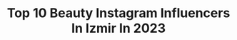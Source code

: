 ---
title: Top 10 Beauty Instagram Influencers In Izmir In 2023
description: >-
  Find top beauty Instagram influencers in Izmir in 2023. Most popular hashtags: #beauty #izmir #fashion #makeup.
platform: Instagram
hits: 73
text_top: See the best Instagram profiles on inBeat.
text_bottom: Our database holds 73 Instagram influencers like this in Izmir, Turkey for you to connect with.
profiles:
  - username: "dibaestetik"
    fullname: >-
      Diba Estetik&güzellik
    bio: >-
      Diba BARIŞAN Tel:0232 422 32 35 📞 507 291 01 48
    location: "Turkey"
    followers: 13262
    engagement: 879
    commentsToLikes: 0.001508
    id: ck9ha47wjb2oi0j786aycm7dh
    verified: false
    hashtags: "#ka, #alsancak, #epilasyon, #kal"
  - username: "nihanayanoglu"
    fullname: >-
      ℕ I H A ℕ
    bio: >-
      Based in Izmir 🕊 Lifestyle • Beauty • Fashion
    location: "Turkey"
    followers: 11689
    engagement: 623
    commentsToLikes: 0.415411
    id: ck13agb68q9710i19irrzsxis
    verified: false
    hashtags: "#gu, #bolu, #winteractivity, #snow"
  - username: "guzellikmodu"
    fullname: >-
      Buse ⭐️ÇEKİLİŞ VAR
    bio: >-
      Makeup|Beauty|Lifestyle|Shopping✨ 📍İzmir 💌PR:DM//MAİL
    location: "Turkey"
    followers: 29839
    engagement: 165
    commentsToLikes: 0.023647
    id: ck13cm47f10p40i199bxda3ru
    verified: false
    hashtags: "#trending, #nail, #likelike, #followforfollowback"
  - username: "muammerketenciofficial"
    fullname: >-
      Muammer Ketenci
    bio: >-
      Fashion Designer Reklam ve isbirliği @cemozkook
    location: "Turkey"
    followers: 116282
    engagement: 328
    commentsToLikes: 0.100892
    id: ck5q0xcqf883f0i11uloroxsj
    verified: true
    hashtags: "#baku, #muammerketenci, #fashiondesigner, #azerbaycan"
  - username: "selinablog"
    fullname: >-
      Selin Aydın
    bio: >-
      ✨ Makeup, Beauty, Fashion 🎓 Psychology 📍 İzmir 💌 PR: seliina.blog@gmail.com
    location: "Turkey"
    followers: 87248
    engagement: 306
    commentsToLikes: 0.180836
    id: ck5cf8f0bmgy30i11poftf44f
    verified: false
    hashtags: "#makeupartist, #makeuptutorial, #makeup, #makeupbyme"
  - username: "aysegull_tatarr"
    fullname: >-
      Aysegul Tatar
    bio: >-
      İnfluencer | momblogger |lifestyle Kadın girişimci Tv programları 📺 PR iletişim DM 📩 @esenleranneleriii @aysegulunn_blogu
    location: "Turkey"
    followers: 113393
    engagement: 101
    commentsToLikes: 0.059048
    id: ck8t4887m5u080j78satnz8iq
    verified: false
    hashtags: "#tesettu, #happy, #love, #tweegram"
  - username: "tuceyildrm"
    fullname: >-
      Tuçe y.g
    bio: >-
      Fashion | Lifestyle | Beauty Food engineer and chemist 📍İzmir 💌yildirim.tuce@gmail.com / dm @girisimcikadinlargrubu
    location: "Turkey"
    followers: 114309
    engagement: 51
    commentsToLikes: 0.075819
    id: ck14hmkmhb2tb0i19x6v60e72
    verified: false
    hashtags: "#dream, #helpturkey, #turkeyisburning, #adrasan"
  - username: "makeupbymahsima"
    fullname: >-
      Mahsima
    bio: >-
      📍istanbul/ levent - umraniye 💄 saç ve makyaj @mahsiiiiima
    location: "Turkey"
    followers: 10420
    engagement: 93
    commentsToLikes: 0.080357
    id: ck0vyxftu697s0i194xxfx4w0
    verified: false
    hashtags: "#beauty, #model, #dugun, #hair"
  - username: "gulshan_huseynli_official"
    fullname: >-
      Julia Huseynli
    bio: >-
      Actor And Singer🎼🎤. Sevmirem Seni 👇
    location: "Turkey"
    followers: 100997
    engagement: 232
    commentsToLikes: 0.025416
    id: ck9whrhv3z5hs0j783d6krl2p
    verified: false
    hashtags: "#actress, #azerbaijan, #astara, #baku"
  - username: "pisimel"
    fullname: >-
      Melike Birinci
    bio: >-
      Influencer / Fashion 📍İzmir @mavisehir_dergisi
    location: "Turkey"
    followers: 53321
    engagement: 206
    commentsToLikes: 0.061655
    id: ckaou7ngyz5yo0i789594515d
    verified: false
    hashtags: "#ootdfashion, #pretty, #ootdbloggers, #womanslook"
---